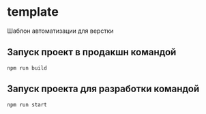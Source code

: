 # template
Шаблон автоматизации для верстки

## Запуск проект в продакшн командой 
<code>npm run build</code>

## Запуск проекта для разработки командой
<code>npm run start</code>
